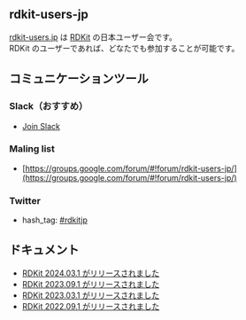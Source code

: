 ## rdkit-users-jp
[rdkit-users.jp](https://rdkit-users.jp/) は [RDKit](http://www.rdkit.org/) の日本ユーザー会です。  
RDKit のユーザーであれば、どなたでも参加することが可能です。

## コミュニケーションツール

### Slack（おすすめ）
- [Join Slack](https://join.slack.com/t/rdkit-users-jp/shared_invite/enQtMjg3ODU1Mzk3OTg3LWQ0MWRkMWZlOTIyYmViMTQ2NzQwYWYyYjExZjRmYzIxYTM0MWU3YzVhMDZjNzhlNWJiNGVlMzlkOTY5MWJhZjA)

### Maling list
- [https://groups.google.com/forum/#!forum/rdkit-users-jp/](https://groups.google.com/forum/#!forum/rdkit-users-jp/)

### Twitter
- hash_tag: [#rdkitjp](https://twitter.com/search?f=tweets&q=%23rdkitjp)

## ドキュメント
- [RDKit 2024.03.1 がリリースされました](docs/release-2024-03-1.md)
- [RDKit 2023.09.1 がリリースされました](docs/release-2023-09-1.md)
- [RDKit 2023.03.1 がリリースされました](docs/release-2023-03-1.md)
- [RDKit 2022.09.1 がリリースされました](docs/release-2022-09-1.md)
